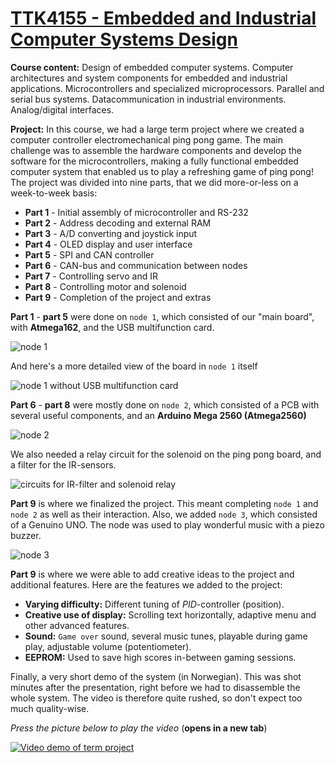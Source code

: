 # [TTK4155 - Embedded and Industrial Computer Systems Design](http://www.ntnu.edu/studies/courses/TTK4155)

**Course content:** Design of embedded computer systems. Computer architectures and system components for embedded and industrial applications. Microcontrollers and specialized microprocessors. Parallel and serial bus systems. Datacommunication in industrial environments. Analog/digital interfaces.

**Project:** In this course, we had a large term project where we created a computer controller electromechanical ping pong game. The main challenge was to assemble the hardware components and develop the software for the microcontrollers, making a fully functional embedded computer system that enabled us to play a refreshing game of ping pong! The project was divided into nine parts, that we did more-or-less on a week-to-week basis: 

  - **Part 1** - Initial assembly of microcontroller and RS-232
  - **Part 2** - Address decoding and external RAM
  - **Part 3** - A/D converting and joystick input
  - **Part 4** - OLED display and user interface
  - **Part 5** - SPI and CAN controller
  - **Part 6** - CAN-bus and communication between nodes
  - **Part 7** - Controlling servo and IR
  - **Part 8** - Controlling motor and solenoid
  - **Part 9** - Completion of the project and extras

**Part 1** - **part 5** were done on `node 1`, which consisted of our "main board", with **Atmega162**, and the USB multifunction card.

![node 1](https://lh3.googleusercontent.com/BsFxsVxMSpB2jZan9GU55XqtgzFUxJfBUBSd4L1ZHMvviyncFf9cCo8vc7DxqjjvIrRBnLJqdtTNb9yXxTCcoMDmXXjewMRQCCEoEnCu8b8aW3BNayCi0qWKmQgRkdMywmmu6nZh01M3iIi5sc6KQSO6Jb3u9fiRMjDUhZsXqkfbZKPIWnlb57Kg-S01O64NXfTlXDTP10qeMNa5_PgTdZyrc6TFJC3SofCzvvcQKRg0QZOra781vSTlFv7npYOfpiEeyzis3Na8KfrCcbvNKQQPBb7St1ZmG5a3cUPENhd6vlo2g4daGSPuVV2XOJXpFzEziHWSRPNnPlw4hRK-iB4ebR-tp9EhFX3DCTGXyw_r6G_IHzLXcdXRj79BSoh4KoCYzsEZDqMUzXzODoyjjUGCuLDMl-LKG6FIfNuYn38cCq3J_ENmDZL4ViP-SnNYqPzNyf2HVMwnjAll_ePRe1RosUp23kHTmSF7lNwfZgDP4racAGncIMoOAPcJjB2wVCRI6odHV71NLhLdyeLkPB9nqbnxU4rESpw4Ho_VM92SRLPG7wnfLSFDaFHVrjEIX-LIdPG5cmbBOy-g2wG6nZ5Q6UqUhCykmxDCMW1r1ET41l4qykINHpsjDkB-Gesn-BDOlveYoOAVTUJ08DFepGLQUkRklrUbO5yLmr9jzoQ=w1449-h966-no)

And here's a more detailed view of the board in `node 1` itself

![node 1 without USB multifunction card](https://lh3.googleusercontent.com/pdi_NbMJBftXRLt6jPqJf8rYEZZW_sCvBvnrEsAYBup7uFI3CrwDNxf4MGydlf9Knc1dOCE9IGj7cXfzVzvZVqB6K8dAgJZzKmKnAnjNWxH5yPaSSX4IjbF8zeGNu-S4VV3JvjDF6nt6M-leq6hRSECMakQams1dz073eqkyYO2j9bsiL0lNbDxbpx5qHE1mJO-N-Y-69tZVL1NF5MGf9qq329LsKSFZ6d-mbQQj4fQY_U6vaFQvJOOoiobWazQTrKRDoWxu1Cq7jbk1hHXmVnlCyiy7igQQHPm2UDsQyEkWzgd-vaQkYPEuxlY8bLadHo7yeXZNnQb0PWAQxmB4Edop7eHSQcNTExHAkpJslzj_yykdTplCMKpYNYZYelq2wla0kxNFWIjpTDc1-i2lLwY1rQ92BLJx6uclbEQyYarAbrXvnDfEcmc-RTCIQPQRme7Ogb74Jy_sfVeHUSIF9D_WbjIMA8LW8WktTx4wE_vP_pFZG-QXUb845z7XPtiSF3QheGqNSuAeEYDwNkqBCZcOVD_h50lIiLXPC21gm1lSE9gjKrlvc5pzyrc_B3vNJvhxm5syw71nYw1MOddPUlAFLcOeEZFt9-6P1Itq4SjM6z3IAX1iZ0kYH8FNCnU2Qk6qM0tDW-OfRnbLHjdgAf_5j1mBYvYu_f_vFwYTSWI=w1177-h966-no)

**Part 6** - **part 8** were mostly done on `node 2`, which consisted of a PCB with several useful components, and an **Arduino Mega 2560 (Atmega2560)**

![node 2](https://lh3.googleusercontent.com/1lP1FKvvnAPZLNjzyrmI8Z8nI6kiNmtbNBiJxCGswDtK8s__cghyWD9tNA82Vy9p4Cqm6Uz7w1vizwKphPdETuFQyjMSNytHyxTEnO3tpZ1k0aiP1dKzdof2JVLamjoVPC5cX6JrX1gLbfSGxa8HxrQMog6YxXhFwNsq_LdBS_QyDAt3v5NpVMLYS2EOAhVeDJjdduGH7VylRrl0RUZCdJzcVTXhsdy4Tt-uIf8zFaDJWn9wakcbUXKeKLittrVS-gcPMel5svMMRQ7vwfA9bF4ej4089tVXhCSG6pmNDDqWMeEtON2wvhHaPOzrMz4KmFTKzCD85ShAeuQdUOqL_mELIZ19eaY9rdnd-lN2NJwpU7_gtOeIOrkHp71OPlreoPV6pOn_sf3TgeA8rS6dvs9mnFfrTsP2UwIYD2FWoSo2ZmLgYvmk4mQuIcseQuBbzEor437FuOUiLV_O3-x7Gcw880Q_qlEuO-hnyDKKNDwR7vuYVne2wO4eZBld9HTEZ1h0lP5dBKC6qJLfLtpYLbIoZ1oPQm5_CMu8BCQkefho6e5692yRtmcdNq22n8ncMgW0yXXPU65hUAWdAjJgmlwNT1sGnfPKhVXGl58ViOQlg2V9GNGXk6FMQYf4BdFXzHFQsQvV8KY22Z3bE7o08AtNHkW8Hd1tpi2IDb7fbXs=w1449-h966-no)

We also needed a relay circuit for the solenoid on the ping pong board, and a filter for the IR-sensors.

![circuits for IR-filter and solenoid relay](https://lh3.googleusercontent.com/DqHa0NZ3p44sFIFo29yepGgH8bbm49HnclIaXezamAIWErJ1_lNLu3ixnC8_MShnxwOf0SppHwWJxM8koEq65dLChCyVnBFw1qAxhcF1yJy0NKPAnDFOsOcGoZAoCrHjSMvgGmFFyYmrzN0T73e33Mh-27Kr9q2GWgQiGMjthrCfZY8c9ffcEBeedPMlaU7rHddbWOa6qKXRpk8XLTLj7CzSqSEna5LoFs5DVgRCuVdHbWRbaxSQj3WuAeAZQmriyNNu-W3__QHcWTJg_phCAZg_QD-dJZc5wE_d9vTnrwBENGMJ-bv1wOseqCoiwHBYeRitxeiFC5L0xXj-E_9urDQTAIybG8FpESddT7cPgzyWE9H7LnR7z7kRoFnREAvy3FxmGKlYUX-gbm4YgEZ0F2K7tXgZv-T2IC61zCrmVYj9n0ae0rgOeVCtH6196F0SgGfQt49VV0SFanQB0M6BwZyM_yhOfzfI4lcncnrfLYn9sPQb1GoqdK8DpPNzFTVwoXv26WxfGj5Hv-uR7WRd_8cFsvzD2TqAFe8sYiNX4McikmE3FPaZkL1aCRDEfjcrB0bklScbqTal_aU0HhDc78zbINulBOLJCBJuk2672U7w2hbrjGPR7goKZ_QM0ZN5C365t2-hCUzWX4a5rZXqZoek6WpSjpZtQeUpm11dCZM=w1449-h966-no)

**Part 9** is where we finalized the project. This meant completing `node 1` and `node 2` as well as their interaction. Also, we added `node 3`, which consisted of a Genuino UNO. The node was used to play wonderful music with a piezo buzzer.

![node 3](https://lh3.googleusercontent.com/To_5VMaNnvcLWfMme87oS0xxTVeDff7miAAmek-GpjECYJWqGj7PYU2nzKqOuIa3bh8aa3BMoPVprWhCtuS-IU7gQ9aaOJ_ThJBtdktYRGEiQEGlUPimkHFqBQs6lXEt50hrDJPYMBTgl_rCyCIH3ZZQvT_JXgh11HsqEaPezzPAfDH_BF49Ri1MkfCDbrq8af5CSp8BsaA_fqVLJiZUC0G1Rmkk-wwh0FqtGOU0pFIAFAXO9p3CV3RC4fwoIzJoVT8yN6vzJoa4HkZodRsNldio6544Y30orp4Nf9S3RpZuYJIxzub1kV41fiv72NIs7WnCWt-IixZ1FB8E1AvWKRsc8hZHknwy2RVwGUJeww5PmBi2fNYTqmJaOCcbzm9HsV2DRkElKcd1Q1qQAoEkfhQ3TvuFmimuPbfDONkrRF_nXitHAksxbDcyd-cSJw33XpYTOknIOAdM40exQVuLYspg85D-Rvh1v_N31cK9IMhwRx46xdzqNchRJYj9PBTQSFVUbw9Zf3AfqqgPAl5x9s0wbsUBBqcW0XQTvx7JDkcv5egwdBnASYPpj-YF6cG-W600kOMQO2UCCChy52SociIiwwXEMOiQnwmSy_aWks7QpydQLyyA1iqxb-wyrlLprnCLMqvFWpVLPB4syOf2HK9J4JAwdveqx_4OLO_ia5s=w1449-h966-no)

**Part 9** is where we were able to add creative ideas to the project and additional features. Here are the features we added to the project: 

  - **Varying difficulty:** Different tuning of _PID_-controller (position).
  - **Creative use of display:** Scrolling text horizontally, adaptive menu and other advanced features. 
  - **Sound:** `Game over` sound, several music tunes, playable during game play, adjustable volume (potentiometer).
  - **EEPROM:** Used to save high scores in-between gaming sessions.

Finally, a very short demo of the system (in Norwegian). This was shot minutes after the presentation, right before we had to disassemble the whole system. The video is therefore quite rushed, so don't expect too much quality-wise. 

_Press the picture below to play the video_ (**opens in a new tab**)

[![Video demo of term project](https://lh3.googleusercontent.com/peT84bLEbfpm2KTBGwUJ-tSd8rwe6sY1KHzrvrAB6or9kXXsryZm6aQUpZAB4Aus6Bmv21Zr6ALll1PHcbCXnxrzoDGKuz0CDOOVLk6ED3b-ZfCk2nJNsnui_41jDOQrLUpGPcX_hbc6lUP1oHewqZ4aIblcfBbwn08fIy2KsWJgfu1GzlK5dDZ4W5O-dMywI8n_OitMvq3QnWGr1fE4Yb5uQyFvcPcqQeU9Wo3E5GhUt5BUERcL7snFo_5zo_MxonBXPfJPbmLICLUDGcOxl9AJvAFNnvIlDdnA1c7OoETG3l7FDbICQFl6_3j6i98R23uaFR3nuqFqWasXtUT8eLFwCTLcyiQ2O1tA0NOrAc-KyveBmTWVqoa_F8nvffzGpa9f44uqSdrIRKQblNsZpu6_pPo77jgL5jfQajXXzGA8tApVUHLHMsm87crr2XgF4QX-TT28qFXRhgp0lNY2Suf2OGyX69gnqAFGJqmd6K8zoOIOwrKoCOSHzxqi4rLWBDsKIA0GZPiM8G5OEn_YZSlys4bj4MUYS5ELH6W3lcTplPfE_DU07O6mnBN2YFg2w3L3Yj6eoStDEDHbdPbEOPkDdWF-LimECnZzyMyTFT1zKTndPmt-4nlAhJ9_ckTasnRySsK60unVl3pLi8FvHMYX0QVBTCmy-DqJZUeAKQs=w1280-h720-k-no)](https://drive.google.com/file/d/0B3gcOnjFGnOzVkZMNlVDQ3Bwakk/view)
